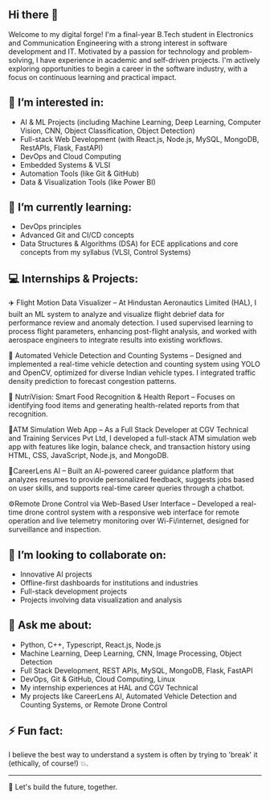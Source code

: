 ## Hi there 👋
Welcome to my digital forge! I'm a final-year B.Tech student in Electronics and Communication Engineering with a strong interest in software development and IT. Motivated by a passion for technology and problem-solving, I have experience in academic and self-driven projects. I'm actively exploring opportunities to begin a career in the software industry, with a focus on continuous learning and practical impact.

## 👀 I’m interested in:
* AI & ML Projects (including Machine Learning, Deep Learning, Computer Vision, CNN, Object Classification, Object Detection) 
* Full-stack Web Development (with React.js, Node.js, MySQL, MongoDB, RestAPIs, Flask, FastAPI) 
* DevOps and Cloud Computing 
* Embedded Systems & VLSI 
* Automation Tools (like Git & GitHub) 
* Data & Visualization Tools (like Power BI)
## 🌱 I’m currently learning:
* DevOps principles
* Advanced Git and CI/CD concepts
* Data Structures & Algorithms (DSA) for ECE applications and core concepts from my syllabus (VLSI, Control Systems)

## 💻 Internships & Projects:
✈️ Flight Motion Data Visualizer – At Hindustan Aeronautics Limited (HAL), I built an ML system to analyze and visualize flight debrief data for performance review and anomaly detection. I used supervised learning to process flight parameters, enhancing post-flight analysis, and worked with aerospace engineers to integrate results into existing workflows. 

🧠 Automated Vehicle Detection and Counting Systems – Designed and implemented a real-time vehicle detection and counting system using YOLO and OpenCV, optimized for diverse Indian vehicle types. I integrated traffic density prediction to forecast congestion patterns. 

🌿 NutriVision: Smart Food Recognition & Health Report – Focuses on identifying food items and generating health-related reports from that recognition. 

🧪ATM Simulation Web App – As a Full Stack Developer at CGV Technical and Training Services Pvt Ltd, I developed a full-stack ATM simulation web app with features like login, balance check, and transaction history using HTML, CSS, JavaScript, Node.js, and MongoDB. 

💞️CareerLens AI – Built an AI-powered career guidance platform that analyzes resumes to provide personalized feedback, suggests jobs based on user skills, and supports real-time career queries through a chatbot. 

⚙️Remote Drone Control via Web-Based User Interface – Developed a real-time drone control system with a responsive web interface for remote operation and live telemetry monitoring over Wi-Fi/internet, designed for surveillance and inspection.

## 💞️ I’m looking to collaborate on:
* Innovative AI projects
* Offline-first dashboards for institutions and industries
* Full-stack development projects
* Projects involving data visualization and analysis

## 💬 Ask me about:
* Python, C++, Typescript, React.js, Node.js
* Machine Learning, Deep Learning, CNN, Image Processing, Object Detection
* Full Stack Development, REST APIs, MySQL, MongoDB, Flask, FastAPI
* DevOps, Git & GitHub, Cloud Computing, Linux
* My internship experiences at HAL and CGV Technical
* My projects like CareerLens AI, Automated Vehicle Detection and Counting Systems, or Remote Drone Control

## ⚡ Fun fact:
I believe the best way to understand a system is often by trying to 'break' it (ethically, of course!) 💥.
***

🚀 Let's build the future, together.
